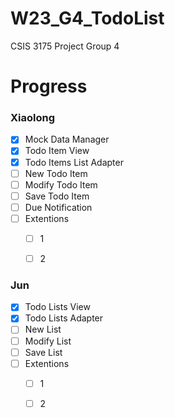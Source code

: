 # W23_G4_TodoList
CSIS 3175 Project Group 4

# Progress
### Xiaolong
- [x] Mock Data Manager
- [x] Todo Item View 
- [x] Todo Items List Adapter
- [ ] New Todo Item
- [ ] Modify Todo Item 
- [ ] Save Todo Item
- [ ] Due Notification
- [ ] Extentions
  - [ ] 1
  - [ ] 2



### Jun

- [x] Todo Lists View 
- [x] Todo Lists Adapter
- [ ] New List
- [ ] Modify List
- [ ] Save List
- [ ] Extentions
  - [ ] 1
  - [ ] 2



